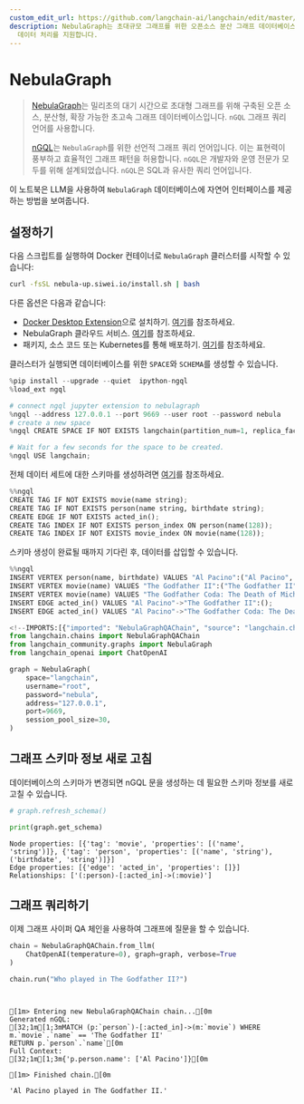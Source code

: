 ```yaml
---
custom_edit_url: https://github.com/langchain-ai/langchain/edit/master/docs/docs/integrations/graphs/nebula_graph.ipynb
description: NebulaGraph는 초대규모 그래프를 위한 오픈소스 분산 그래프 데이터베이스로, nGQL 쿼리 언어를 사용하여 빠르고 효율적인
  데이터 처리를 지원합니다.
---
```


# NebulaGraph

> [NebulaGraph](https://www.nebula-graph.io/)는 밀리초의 대기 시간으로 초대형 그래프를 위해 구축된 오픈 소스, 분산형, 확장 가능한 초고속 그래프 데이터베이스입니다. `nGQL` 그래프 쿼리 언어를 사용합니다.
> 
> [nGQL](https://docs.nebula-graph.io/3.0.0/3.ngql-guide/1.nGQL-overview/1.overview/)는 `NebulaGraph`를 위한 선언적 그래프 쿼리 언어입니다. 이는 표현력이 풍부하고 효율적인 그래프 패턴을 허용합니다. `nGQL`은 개발자와 운영 전문가 모두를 위해 설계되었습니다. `nGQL`은 SQL과 유사한 쿼리 언어입니다.

이 노트북은 LLM을 사용하여 `NebulaGraph` 데이터베이스에 자연어 인터페이스를 제공하는 방법을 보여줍니다.

## 설정하기

다음 스크립트를 실행하여 Docker 컨테이너로 `NebulaGraph` 클러스터를 시작할 수 있습니다:

```bash
curl -fsSL nebula-up.siwei.io/install.sh | bash
```


다른 옵션은 다음과 같습니다:
- [Docker Desktop Extension](https://www.docker.com/blog/distributed-cloud-native-graph-database-nebulagraph-docker-extension/)으로 설치하기. [여기](https://docs.nebula-graph.io/3.5.0/2.quick-start/1.quick-start-workflow/)를 참조하세요.
- NebulaGraph 클라우드 서비스. [여기](https://www.nebula-graph.io/cloud)를 참조하세요.
- 패키지, 소스 코드 또는 Kubernetes를 통해 배포하기. [여기](https://docs.nebula-graph.io/)를 참조하세요.

클러스터가 실행되면 데이터베이스를 위한 `SPACE`와 `SCHEMA`를 생성할 수 있습니다.

```python
%pip install --upgrade --quiet  ipython-ngql
%load_ext ngql

# connect ngql jupyter extension to nebulagraph
%ngql --address 127.0.0.1 --port 9669 --user root --password nebula
# create a new space
%ngql CREATE SPACE IF NOT EXISTS langchain(partition_num=1, replica_factor=1, vid_type=fixed_string(128));
```


```python
# Wait for a few seconds for the space to be created.
%ngql USE langchain;
```


전체 데이터 세트에 대한 스키마를 생성하려면 [여기](https://www.siwei.io/en/nebulagraph-etl-dbt/)를 참조하세요.

```python
%%ngql
CREATE TAG IF NOT EXISTS movie(name string);
CREATE TAG IF NOT EXISTS person(name string, birthdate string);
CREATE EDGE IF NOT EXISTS acted_in();
CREATE TAG INDEX IF NOT EXISTS person_index ON person(name(128));
CREATE TAG INDEX IF NOT EXISTS movie_index ON movie(name(128));
```


스키마 생성이 완료될 때까지 기다린 후, 데이터를 삽입할 수 있습니다.

```python
%%ngql
INSERT VERTEX person(name, birthdate) VALUES "Al Pacino":("Al Pacino", "1940-04-25");
INSERT VERTEX movie(name) VALUES "The Godfather II":("The Godfather II");
INSERT VERTEX movie(name) VALUES "The Godfather Coda: The Death of Michael Corleone":("The Godfather Coda: The Death of Michael Corleone");
INSERT EDGE acted_in() VALUES "Al Pacino"->"The Godfather II":();
INSERT EDGE acted_in() VALUES "Al Pacino"->"The Godfather Coda: The Death of Michael Corleone":();
```


```python
<!--IMPORTS:[{"imported": "NebulaGraphQAChain", "source": "langchain.chains", "docs": "https://api.python.langchain.com/en/latest/chains/langchain_community.chains.graph_qa.nebulagraph.NebulaGraphQAChain.html", "title": "NebulaGraph"}, {"imported": "NebulaGraph", "source": "langchain_community.graphs", "docs": "https://api.python.langchain.com/en/latest/graphs/langchain_community.graphs.nebula_graph.NebulaGraph.html", "title": "NebulaGraph"}, {"imported": "ChatOpenAI", "source": "langchain_openai", "docs": "https://api.python.langchain.com/en/latest/chat_models/langchain_openai.chat_models.base.ChatOpenAI.html", "title": "NebulaGraph"}]-->
from langchain.chains import NebulaGraphQAChain
from langchain_community.graphs import NebulaGraph
from langchain_openai import ChatOpenAI
```


```python
graph = NebulaGraph(
    space="langchain",
    username="root",
    password="nebula",
    address="127.0.0.1",
    port=9669,
    session_pool_size=30,
)
```


## 그래프 스키마 정보 새로 고침

데이터베이스의 스키마가 변경되면 nGQL 문을 생성하는 데 필요한 스키마 정보를 새로 고칠 수 있습니다.

```python
# graph.refresh_schema()
```


```python
print(graph.get_schema)
```

```output
Node properties: [{'tag': 'movie', 'properties': [('name', 'string')]}, {'tag': 'person', 'properties': [('name', 'string'), ('birthdate', 'string')]}]
Edge properties: [{'edge': 'acted_in', 'properties': []}]
Relationships: ['(:person)-[:acted_in]->(:movie)']
```

## 그래프 쿼리하기

이제 그래프 사이퍼 QA 체인을 사용하여 그래프에 질문을 할 수 있습니다.

```python
chain = NebulaGraphQAChain.from_llm(
    ChatOpenAI(temperature=0), graph=graph, verbose=True
)
```


```python
chain.run("Who played in The Godfather II?")
```

```output


[1m> Entering new NebulaGraphQAChain chain...[0m
Generated nGQL:
[32;1m[1;3mMATCH (p:`person`)-[:acted_in]->(m:`movie`) WHERE m.`movie`.`name` == 'The Godfather II'
RETURN p.`person`.`name`[0m
Full Context:
[32;1m[1;3m{'p.person.name': ['Al Pacino']}[0m

[1m> Finished chain.[0m
```


```output
'Al Pacino played in The Godfather II.'
```